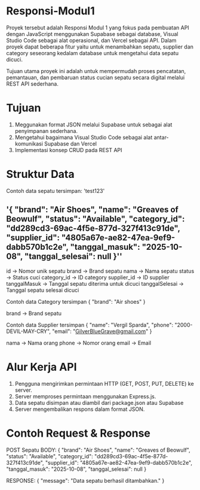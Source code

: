 # Responsi-Modul1

Proyek tersebut adalah Responsi Modul 1 yang fokus pada pembuatan API dengan JavaScript menggunakan Supabase sebagai database, Visual Studio Code sebagai alat operasional, dan Vercel sebagai API. Dalam proyek dapat beberapa fitur yaitu untuk menambahkan sepatu, supplier dan category seseorang kedalam database untuk mengetahui data sepatu dicuci. 

Tujuan utama proyek ini adalah untuk mempermudah proses pencatatan, pemantauan, dan pembaruan status cucian sepatu secara digital melalui REST API sederhana.

# Tujuan
1. Meggunakan format JSON melalui Supabase untuk sebagai alat penyimpanan sederhana.
2. Mengetahui bagaimana Visual Studio Code sebagai alat antar-komunikasi Supabase dan Vercel
3. Implementasi konsep CRUD pada REST API

# Struktur Data
Contoh data sepatu tersimpan:
'test123'

'{
  "brand": "Air Shoes",
  "name": "Greaves of Beowulf",
  "status": "Available",
  "category_id": "dd289cd3-69ac-4f5e-877d-327f413c91de",
  "supplier_id": "4805a67e-ae82-47ea-9ef9-dabb570b1c2e",
  "tanggal_masuk": "2025-10-08",
  "tanggal_selesai": null
}''
--
id → Nomor unik sepatu
brand → Brand sepatu
nama → Nama sepatu
status → Status cuci
category_id → ID category
supplier_id → ID supplier
tanggalMasuk → Tanggal sepatu diterima untuk dicuci
tanggalSelesai → Tanggal sepatu selesai dicuci

Contoh data Category tersimpan
{
  "brand": "Air shoes"
}

brand → Brand sepatu

Contoh data Supplier tersimpan
{
  "name": "Vergil Sparda",
  "phone": "2000-DEVIL-MAY-CRY",
  "email": "GilverBlueGrave@gmail.com"
}

nama → Nama orang
phone → Nomor orang
email → Email

# Alur Kerja API
1. Pengguna mengirimkan permintaan HTTP (GET, POST, PUT, DELETE) ke server.
2. Server memproses permintaan menggunakan Express.js.
3. Data sepatu disimpan atau diambil dari package.json atau Supabase
4. Server mengembalikan respons dalam format JSON.

# Contoh Request & Response

POST Sepatu
BODY:
{
  "brand": "Air Shoes",
  "name": "Greaves of Beowulf",
  "status": "Available",
  "category_id": "dd289cd3-69ac-4f5e-877d-327f413c91de",
  "supplier_id": "4805a67e-ae82-47ea-9ef9-dabb570b1c2e",
  "tanggal_masuk": "2025-10-08",
  "tanggal_selesai": null
}

RESPONSE:
{
    "message": "Data sepatu berhasil ditambahkan."
}

